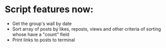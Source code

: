 # Script features now:
* Get the group's wall by date
* Sort array of posts by likes, reposts, views and other criteria of sorting whose have a "count" field 
* Print links to posts to terminal
